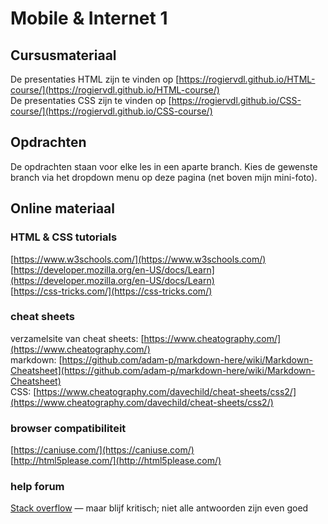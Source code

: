 # Mobile & Internet 1

## Cursusmateriaal

De presentaties HTML zijn te vinden op [https://rogiervdl.github.io/HTML-course/](https://rogiervdl.github.io/HTML-course/)  
De presentaties CSS zijn te vinden op [https://rogiervdl.github.io/CSS-course/](https://rogiervdl.github.io/CSS-course/)  

## Opdrachten

De opdrachten staan voor elke les in een aparte branch. Kies de gewenste branch via het dropdown menu op deze pagina (net boven mijn mini-foto).

## Online materiaal

### HTML & CSS tutorials

[https://www.w3schools.com/](https://www.w3schools.com/)  
[https://developer.mozilla.org/en-US/docs/Learn](https://developer.mozilla.org/en-US/docs/Learn)  
[https://css-tricks.com/](https://css-tricks.com/)  

### cheat sheets

verzamelsite van cheat sheets: [https://www.cheatography.com/](https://www.cheatography.com/)  
markdown: [https://github.com/adam-p/markdown-here/wiki/Markdown-Cheatsheet](https://github.com/adam-p/markdown-here/wiki/Markdown-Cheatsheet)  
CSS: [https://www.cheatography.com/davechild/cheat-sheets/css2/](https://www.cheatography.com/davechild/cheat-sheets/css2/)  

### browser compatibiliteit

[https://caniuse.com/](https://caniuse.com/)  
[http://html5please.com/](http://html5please.com/)  

### help forum

[Stack overflow](https://stackoverflow.com/) — maar blijf kritisch; niet alle antwoorden zijn even goed


